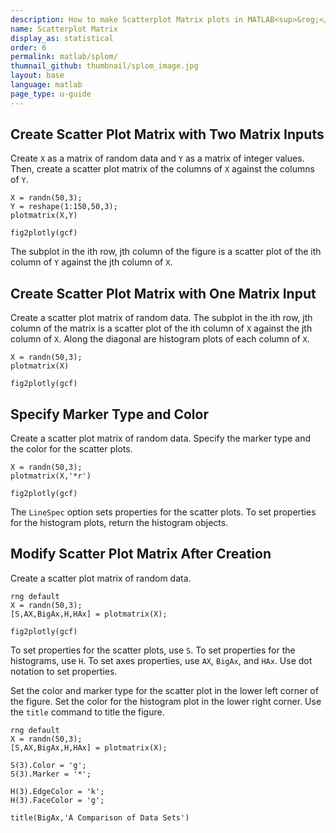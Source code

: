 ```yaml
---
description: How to make Scatterplot Matrix plots in MATLAB<sup>&reg;</sup> with Plotly.
name: Scatterplot Matrix
display_as: statistical
order: 6
permalink: matlab/splom/
thumnail_github: thumbnail/splom_image.jpg
layout: base
language: matlab
page_type: u-guide
---
```


## Create Scatter Plot Matrix with Two Matrix Inputs

Create `X` as a matrix of random data and `Y` as a matrix of integer values. Then, create a scatter plot matrix of the columns of `X` against the columns of `Y`.

```{matlab}
X = randn(50,3);
Y = reshape(1:150,50,3);  
plotmatrix(X,Y)

fig2plotly(gcf)
```

The subplot in the ith row, jth column of the figure is a scatter plot of the ith column of `Y` against the jth column of `X`. 


<!--------------------- EXAMPLE BREAK ------------------------->

## Create Scatter Plot Matrix with One Matrix Input

Create a scatter plot matrix of random data. The subplot in the ith row, jth column of the matrix is a scatter plot of the ith column of `X` against the jth column of `X`. Along the diagonal are histogram plots of each column of `X`. 

```{matlab}
X = randn(50,3);  
plotmatrix(X)

fig2plotly(gcf)
```


<!--------------------- EXAMPLE BREAK ------------------------->

## Specify Marker Type and Color

Create a scatter plot matrix of random data. Specify the marker type and the color for the scatter plots.

```{matlab}
X = randn(50,3);  
plotmatrix(X,'*r')

fig2plotly(gcf)
```

The `LineSpec` option sets properties for the scatter plots. To set properties for the histogram plots, return the histogram objects.


<!--------------------- EXAMPLE BREAK ------------------------->

## Modify Scatter Plot Matrix After Creation

Create a scatter plot matrix of random data. 

```{matlab}
rng default
X = randn(50,3);
[S,AX,BigAx,H,HAx] = plotmatrix(X);

fig2plotly(gcf)
```

To set properties for the scatter plots, use `S`. To set properties for the histograms, use `H`. To set axes properties, use `AX`, `BigAx`, and `HAx`. Use dot notation to set properties.

Set the color and marker type for the scatter plot in the lower left corner of the figure. Set the color for the histogram plot in the lower right corner. Use the `title` command to title the figure.

```{matlab}
rng default
X = randn(50,3);
[S,AX,BigAx,H,HAx] = plotmatrix(X);

S(3).Color = 'g';
S(3).Marker = '*';  

H(3).EdgeColor = 'k';
H(3).FaceColor = 'g';  

title(BigAx,'A Comparison of Data Sets')
```


<!--------------------- EXAMPLE BREAK ------------------------->

